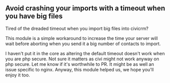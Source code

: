 ## Avoid crashing your imports with a timeout when you have big files


Tired of the dreaded timeout when you import big files into civicrm? 

This module is a simple workaround to increase the time your server will wait before aborting when you send it a big number of contacts to import. 

I haven't put it in the core as altering the default timeout doesn't work when you are php secure. Not sure it matters as civi might not work anyway on php secure. Let me know if it's worthwhile to PR. It might be as well an issue specific to nginx. Anyway, this module helped us, we hope you'll enjoy it too.

